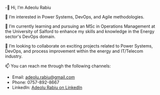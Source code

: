 -👋 Hi, I’m Adeolu Rabiu

👀 I’m interested in Power Systems, DevOps, and Agile methodologies.

🌱 I’m currently learning and pursuing an MSc in Operations Management at the University of Salford to enhance my skills and knowledge in the Energy sector's DevOps domain.

💞️ I’m looking to collaborate on exciting projects related to Power Systems, DevOps, and process improvement within the energy and IT/Telecom industry.

📫 You can reach me through the following channels:
- Email: adeolu.rabiu@gmail.com
- Phone: 0757-892-8667
- LinkedIn: [Adeolu Rabiu on LinkedIn](https://www.linkedin.com/in/adeolu-rabiu)



